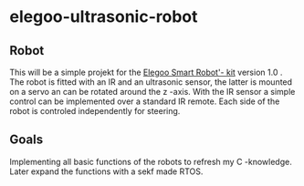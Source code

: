 # elegoo-ultrasonic-robot

## Robot
This will be a simple projekt for the [Elegoo Smart Robot'- kit](https://www.elegoo.com/collections/uno-r3-starter-kits/products/elegoo-smart-robot-car-kit-v-3-0-plus) version 1.0 .
The robot is fitted with an IR and an ultrasonic sensor, the latter is mounted on a servo an can be rotated around the z -axis. With the IR sensor a simple control can be implemented over a standard IR remote.
Each side of the robot is controled independently for steering.

## Goals
Implementing all basic functions of the robots to refresh my C -knowledge. Later expand the functions with a sekf made RTOS.